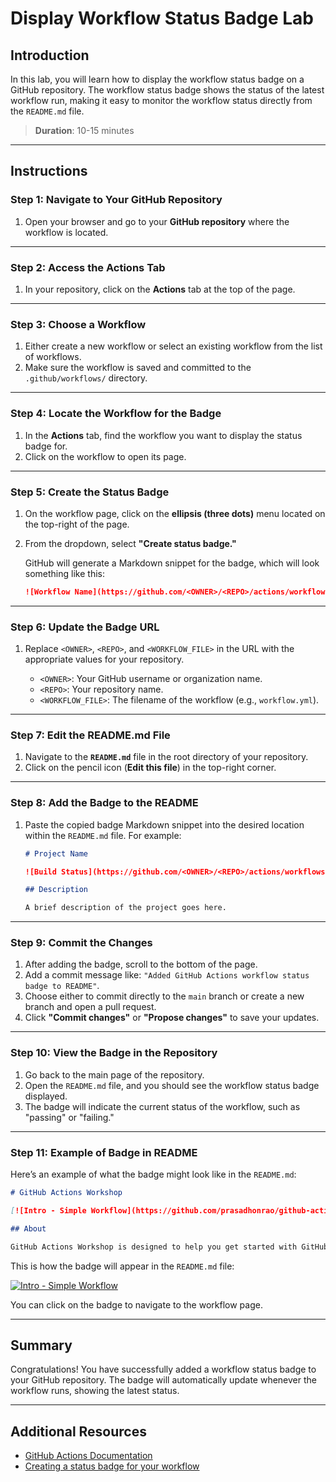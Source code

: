 # Display Workflow Status Badge Lab

## Introduction

In this lab, you will learn how to display the workflow status badge on a GitHub repository. The workflow status badge shows the status of the latest workflow run, making it easy to monitor the workflow status directly from the `README.md` file.

> **Duration**: 10-15 minutes

---

## Instructions

### Step 1: Navigate to Your GitHub Repository

1. Open your browser and go to your **GitHub repository** where the workflow is located.

---

### Step 2: Access the Actions Tab

1. In your repository, click on the **Actions** tab at the top of the page.

---

### Step 3: Choose a Workflow

1. Either create a new workflow or select an existing workflow from the list of workflows.
2. Make sure the workflow is saved and committed to the `.github/workflows/` directory.

---

### Step 4: Locate the Workflow for the Badge

1. In the **Actions** tab, find the workflow you want to display the status badge for.
2. Click on the workflow to open its page.

---

### Step 5: Create the Status Badge

1. On the workflow page, click on the **ellipsis (three dots)** menu located on the top-right of the page.
2. From the dropdown, select **"Create status badge."**

   GitHub will generate a Markdown snippet for the badge, which will look something like this:

   ```markdown
   ![Workflow Name](https://github.com/<OWNER>/<REPO>/actions/workflows/<WORKFLOW_FILE>.yml/badge.svg)
   ```

---

### Step 6: Update the Badge URL

1. Replace `<OWNER>`, `<REPO>`, and `<WORKFLOW_FILE>` in the URL with the appropriate values for your repository.

   - `<OWNER>`: Your GitHub username or organization name.
   - `<REPO>`: Your repository name.
   - `<WORKFLOW_FILE>`: The filename of the workflow (e.g., `workflow.yml`).

---

### Step 7: Edit the README.md File

1. Navigate to the **`README.md`** file in the root directory of your repository.
2. Click on the pencil icon (**Edit this file**) in the top-right corner.

---

### Step 8: Add the Badge to the README

1. Paste the copied badge Markdown snippet into the desired location within the `README.md` file. For example:

   ```markdown
   # Project Name

   ![Build Status](https://github.com/<OWNER>/<REPO>/actions/workflows/<WORKFLOW_FILE>.yml/badge.svg)

   ## Description

   A brief description of the project goes here.
   ```

---

### Step 9: Commit the Changes

1. After adding the badge, scroll to the bottom of the page.
2. Add a commit message like: `"Added GitHub Actions workflow status badge to README"`.
3. Choose either to commit directly to the `main` branch or create a new branch and open a pull request.
4. Click **"Commit changes"** or **"Propose changes"** to save your updates.

---

### Step 10: View the Badge in the Repository

1. Go back to the main page of the repository.
2. Open the `README.md` file, and you should see the workflow status badge displayed.
3. The badge will indicate the current status of the workflow, such as "passing" or "failing."

---

### Step 11: Example of Badge in README

Here’s an example of what the badge might look like in the `README.md`:

```markdown
# GitHub Actions Workshop

[![Intro - Simple Workflow](https://github.com/prasadhonrao/github-actions-workshop/actions/workflows/intro-simple-workflow.yml/badge.svg)](https://github.com/prasadhonrao/github-actions-workshop/actions/workflows/intro-simple-workflow.yml)

## About

GitHub Actions Workshop is designed to help you get started with GitHub Actions and learn how to use them to automate your software development workflow.
```

This is how the badge will appear in the `README.md` file:

[![Intro - Simple Workflow](https://github.com/prasadhonrao/github-actions-workshop/actions/workflows/intro-simple-workflow.yml/badge.svg)](https://github.com/prasadhonrao/github-actions-workshop/actions/workflows/intro-simple-workflow.yml)

You can click on the badge to navigate to the workflow page.

---

## Summary

Congratulations! You have successfully added a workflow status badge to your GitHub repository. The badge will automatically update whenever the workflow runs, showing the latest status.

---

## Additional Resources

- [GitHub Actions Documentation](https://docs.github.com/en/actions)
- [Creating a status badge for your workflow](https://docs.github.com/en/actions/managing-workflow-runs/adding-a-workflow-status-badge)
